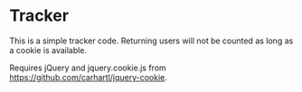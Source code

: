 Tracker
==============

This is a simple tracker code. Returning users will not be counted as long as a cookie is available.

Requires jQuery and jquery.cookie.js from https://github.com/carhartl/jquery-cookie.
